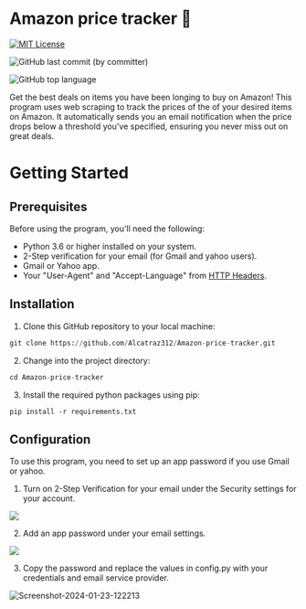 # Amazon price tracker 💸

[![MIT License](https://img.shields.io/badge/License-MIT-green.svg)](https://choosealicense.com/licenses/mit/)

![GitHub last commit (by committer)](https://img.shields.io/github/last-commit/Alcatraz312/Amazon-price-tracker)

![GitHub top language](https://img.shields.io/github/languages/top/Alcatraz312/Musical-time-machine)


Get the best deals on items you have been longing to buy on Amazon! This program uses web scraping to track the prices of the of your desired items on Amazon.  It automatically sends you an email notification when the price drops below a threshold you've specified, ensuring you never miss out on great deals.

# Getting Started
 
## Prerequisites
Before using the program, you'll need the following: 
* Python 3.6 or higher installed on your system.
* 2-Step verification for your email (for Gmail and yahoo users).
* Gmail or Yahoo app.
* Your "User-Agent" and "Accept-Language" from [HTTP Headers](http://myhttpheader.com/).

## Installation
1. Clone this GitHub repository to your local machine:
```python
git clone https://github.com/Alcatraz312/Amazon-price-tracker.git
```
2. Change into the project directory:
```python
cd Amazon-price-tracker
```
3. Install the required python packages using pip:
```
pip install -r requirements.txt
```
## Configuration

To use this program, you need to set up an app password if you use Gmail or yahoo. 

1. Turn on 2-Step Verification for your email under the Security settings for your account.

![](https://img-c.udemycdn.com/redactor/raw/article_lecture/2022-11-30_12-32-24-679ba2d45bb7ff0048a045ebeea58c1c.png)

2. Add an app password under your email settings.

![](https://img-c.udemycdn.com/redactor/raw/article_lecture/2022-11-30_12-32-24-4b4467d49c39915c0b9de65e0d43af98.png)

3. Copy the password and replace the values in config.py with your credentials and email service provider.

<img src="https://i.ibb.co/2vWxfKw/Screenshot-2024-01-23-122213.png" alt="Screenshot-2024-01-23-122213" border="0">

